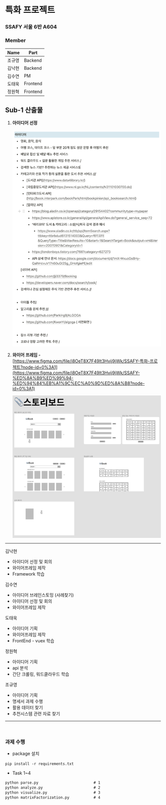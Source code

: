 # 특화 프로젝트

### SSAFY 서울 6반 A604

### Member
|Name|Part|
|-|-|
|조규영|Backend|
|김낙현|Backend|
|김수연|PM|
|도태욱|Frontend|
|정원혁|Frontend|

 ## Sub-1 산출물

1. **아이디어 선정**

    ![picture1](./picture/idea.png)

2. **와이어 프레임 -** [https://www.figma.com/file/i8OeT8X7F49lt3Hvij9jWk/SSAFY-특화-프로젝트?node-id=0%3A1](https://www.figma.com/file/i8OeT8X7F49lt3Hvij9jWk/SSAFY-%ED%8A%B9%ED%99%94-%ED%94%84%EB%A1%9C%EC%A0%9D%ED%8A%B8?node-id=0%3A1)

    ![picture2](./picture/wireFrame.png)

---

김낙현

- 아이디어 선정 및 회의
- 와이어프레임 제작
- Framework 학습

김수연

- 아이디어 브레인스토밍 (사례찾기)
- 아이디어 선정 및 회의
- 와이어프레임 제작

도태욱

- 아이디어 기획
- 와이어프레임 제작
- FrontEnd - vuex 학습

정원혁

- 아이디어 기획
- api 분석
- 간단 크롤링, 워드클라우드 학습

조규영 

- 아이디어 기획
- 명세서 과제 수행
- 활용 데이터 찾기
- 추천시스템 관련 자료 찾기

---
<br>


### 과제 수행

- package 설치

`pip install -r requirements.txt`

- Task 1~4

```
python parse.py                         # 1
python analyze.py                       # 2
python visualize.py                     # 3
python matrixFactorization.py           # 4
```
